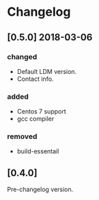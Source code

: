 # Changelog

## [0.5.0] 2018-03-06
### changed
- Default LDM version.
- Contact info.

### added
- Centos 7 support
- gcc compiler

### removed
- build-essentail 

## [0.4.0]
Pre-changelog version.
